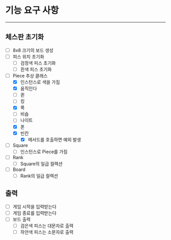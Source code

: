 # 기능 요구 사항

---

## 체스판 초기화

- [ ] 8x8 크기의 보드 생성
- [ ] 피스 위치 초기화
    - [ ] 검정색 피스 초기화
    - [ ] 흰색 피스 초기화
- [ ] Piece 추상 클래스
    - [X] 인스턴스로 색을 가짐
    - [X] 움직인다
    - [ ] 퀸
    - [ ] 킹
    - [X] 룩
    - [ ] 비숍
    - [ ] 나이트
    - [X] 폰
    - [X] 빈칸
        - [X] 메서드를 호출하면 예외 발생
- [ ] Square
    - [ ] 인스턴스로 Piece를 가짐
- [ ] Rank
    - [ ] Square의 일급 컬렉션
- [ ] Board
    - [ ] Rank의 일급 컬렉션

## 출력

- [ ] 게임 시작을 입력받는다
- [ ] 게임 종료를 입력받는다
- [ ] 보드 출력
    - [ ] 검은색 피스는 대문자로 출력
    - [ ] 하얀색 피스는 소문자로 출력
